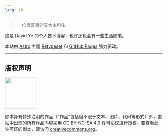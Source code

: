 ```yaml
---
lang: zh
---
```


> 一位很普通的交大本科生。

这是 David Ye 的个人技术博客，也许还也会有一些生活随笔。

本站由 [Astro](https://astro.build/) 主题 [Retypeset](https://github.com/radishzzz/astro-theme-retypeset) 和 [GitHub Pages](https://pages.github.com/) 强力驱动。

---

## 版权声明

<img src=https://mirrors.creativecommons.org/presskit/buttons/88x31/png/by-nc-sa.png width=100/>

除本身有特殊注明的作品（“作品”包括但不限于文本、图片、代码等形式）外，[本站](https://blog.ydysd.top/)中出现的所有作品内容采用 [CC BY-NC-SA 4.0 许可协议](https://creativecommons.org/licenses/by-nc-sa/4.0/)进行授权。要查看此许可证的副本，请访问 [creativecommons.org](https://creativecommons.org/licenses/by-nc-sa/4.0/)。